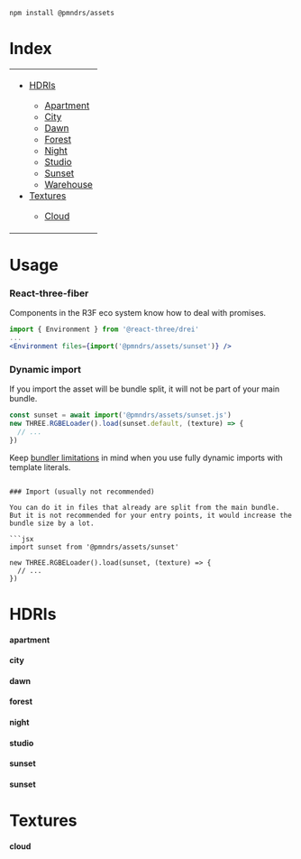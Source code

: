 ```shell
npm install @pmndrs/assets
```

# Index

<table>
  <tr>
    <td valign="top">
      <ul>
        <li><a href="#hdris">HDRIs</a></li>
        <ul>
          <li><a href="#apartment">Apartment</a></li>
          <li><a href="#city">City</a></li>
          <li><a href="#dawn">Dawn</a></li>
          <li><a href="#forest">Forest</a></li>
          <li><a href="#night">Night</a></li>
          <li><a href="#studio">Studio</a></li>
          <li><a href="#sunset">Sunset</a></li>
          <li><a href="#warehouse">Warehouse</a></li>
        </ul>
        <li><a href="#textures">Textures</a></li>
        <ul>
          <li><a href="#cloud">Cloud</a></li>
        </ul>       
      </ul>
    </td>
  </tr>
</table>

# Usage

### React-three-fiber

Components in the R3F eco system know how to deal with promises.

```jsx
import { Environment } from '@react-three/drei'
...
<Environment files={import('@pmndrs/assets/sunset')} />
```

### Dynamic import

If you import the asset will be bundle split, it will not be part of your main bundle.

```jsx
const sunset = await import('@pmndrs/assets/sunset.js')
new THREE.RGBELoader().load(sunset.default, (texture) => {
  // ...
})
```

Keep [bundler limitations](https://github.com/rollup/plugins/tree/master/packages/dynamic-import-vars#limitations) in mind when you use fully dynamic imports with template literals.
```

### Import (usually not recommended)

You can do it in files that already are split from the main bundle. But it is not recommended for your entry points, it would increase the bundle size by a lot.

```jsx
import sunset from '@pmndrs/assets/sunset'

new THREE.RGBELoader().load(sunset, (texture) => {
  // ...
})
```

# HDRIs

#### apartment
#### city
#### dawn
#### forest
#### night
#### studio
#### sunset
#### sunset

# Textures

#### cloud
